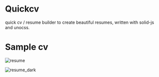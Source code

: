 # Quickcv

quick cv / resume builder to create beautiful resumes, written with solid-js and unocss.

# Sample cv 

![resume](https://user-images.githubusercontent.com/59060246/228824084-1ad775ce-2ba2-4a4d-8253-d031e4baf52a.png)

![resume_dark](https://user-images.githubusercontent.com/59060246/228824377-0e053581-c673-4295-84c5-f72db7c0a47a.png) 
